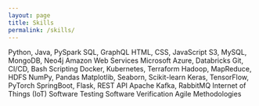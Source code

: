 ```yaml
---
layout: page
title: Skills
permalink: /skills/
---
```


<style>
td, th {
   border: none!important;
}
</style>

Python, Java, PySpark
SQL, GraphQL
HTML, CSS, JavaScript
S3, MySQL, MongoDB, Neo4j
Amazon Web Services
Microsoft Azure, Databricks
Git, CI/CD, Bash Scripting
Docker, Kubernetes, Terraform
Hadoop, MapReduce, HDFS
NumPy, Pandas
Matplotlib, Seaborn, Scikit-learn
Keras, TensorFlow, PyTorch
SpringBoot, Flask, REST API
Apache Kafka, RabbitMQ
Internet of Things (IoT)
Software Testing
Software Verification
Agile Methodologies
